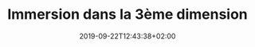---
title: "Immersion dans la 3ème dimension"
date: 2019-09-22T12:43:38+02:00
type: "events"
description: "Venez découvrir REIV, le tout nouveau centre de réalité virtuelle de Bordeaux dans votre centre commercial Saint-Christoly !
Sur une surface de plus de 750m² vous pourrez jouer dans une salle d'immersion statique à la pointe de l'innovation, vous déplacer librement dans un espace plus grand que votre appartement et bien plus encore ! REIV dépasse votre imagination !
Chez REIV, 8 bornes vous permettront de vous immerger dans la VR de façon statique tout en vous proposant de nombreuses expériences ludiques."
address: "17 Rue Père Louis de Jabrun Centre commercial St-Christoly"
postalCode: "33000"
city: "Bordeaux"
label: ""
photos: ["/img/event7/event7_1.jpg", "/img/event7/event7_2.png", "/img/event7/event7_3.jpg", "/img/event7/event7_4.jpg", "/img/event7/event7_5.jpg"]
draft: true
important: false
association: ""
when: "2019-09-14"
---